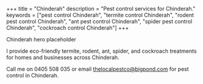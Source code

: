 +++
title = "Chinderah"
description = "Pest control services for Chinderah."
keywords = ["pest control Chinderah", "termite control Chinderah", "rodent pest control Chinderah", "ant pest control Chinderah", "spider pest control Chinderah", "cockroach control Chinderah"]
+++

<div class="hero">Chinderah hero placeholder</div>

I provide eco-friendly termite, rodent, ant, spider, and cockroach treatments for homes and businesses across Chinderah.

<div class="placeholder-box"></div>

Call me on 0405 508 035 or email thelocalpestco@bigpond.com for pest control in Chinderah.
